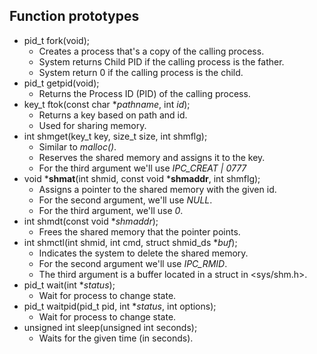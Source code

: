 ## Function prototypes

* pid_t fork(void);
  * Creates a process that's a copy of the calling process.
  * System returns Child PID if the calling process is the father.
  * System return 0 if the calling process is the child.
* pid_t getpid(void);
  * Returns the Process ID (PID) of the calling process.
* key_t ftok(const char **pathname*, int *id*);
  * Returns a key based on path and id.
  * Used for sharing memory.
* int shmget(key_t key, size_t size, int shmflg);
  * Similar to *malloc()*.
  * Reserves the shared memory and assigns it to the key.
  * For the third argument we'll use *IPC_CREAT | 0777*
* void ***shmat**(int shmid, const void ***shmaddr**, int shmflg);
  * Assigns a pointer to the shared memory with the given id.
  * For the second argument, we'll use *NULL*.
  * For the third argument, we'll use *0*.
* int shmdt(const void **shmaddr*);
  * Frees the shared memory that the pointer points.
* int shmctl(int shmid, int cmd, struct shmid_ds **buf*);
  * Indicates the system to delete the shared memory.
  * For the second argument we'll use *IPC_RMID*.
  * The third argument is a buffer located in a struct in <sys/shm.h>.
* pid_t wait(int **status*);
  * Wait for process to change state.
* pid_t waitpid(pid_t pid, int **status*, int options);
  * Wait for process to change state.
* unsigned int sleep(unsigned int seconds);
  * Waits for the given time (in seconds).
